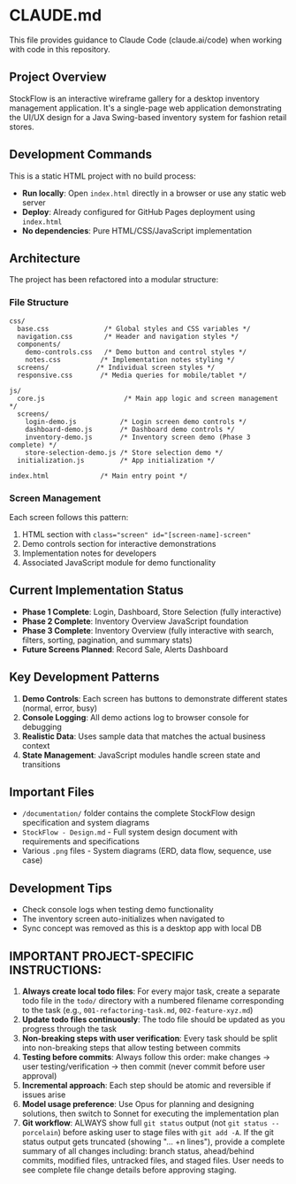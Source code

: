 # CLAUDE.md

This file provides guidance to Claude Code (claude.ai/code) when working with code in this repository.

## Project Overview
StockFlow is an interactive wireframe gallery for a desktop inventory management application. It's a single-page web application demonstrating the UI/UX design for a Java Swing-based inventory system for fashion retail stores.

## Development Commands
This is a static HTML project with no build process:
- **Run locally**: Open `index.html` directly in a browser or use any static web server
- **Deploy**: Already configured for GitHub Pages deployment using `index.html`
- **No dependencies**: Pure HTML/CSS/JavaScript implementation

## Architecture
The project has been refactored into a modular structure:

### File Structure
```
css/
  base.css              /* Global styles and CSS variables */
  navigation.css        /* Header and navigation styles */
  components/
    demo-controls.css   /* Demo button and control styles */
    notes.css          /* Implementation notes styling */
  screens/            /* Individual screen styles */
  responsive.css       /* Media queries for mobile/tablet */

js/
  core.js                    /* Main app logic and screen management */
  screens/
    login-demo.js           /* Login screen demo controls */
    dashboard-demo.js       /* Dashboard demo controls */
    inventory-demo.js       /* Inventory screen demo (Phase 3 complete) */
    store-selection-demo.js /* Store selection demo */
  initialization.js         /* App initialization */

index.html             /* Main entry point */
```

### Screen Management
Each screen follows this pattern:
1. HTML section with `class="screen" id="[screen-name]-screen"`
2. Demo controls section for interactive demonstrations
3. Implementation notes for developers
4. Associated JavaScript module for demo functionality

## Current Implementation Status
- **Phase 1 Complete**: Login, Dashboard, Store Selection (fully interactive)
- **Phase 2 Complete**: Inventory Overview JavaScript foundation
- **Phase 3 Complete**: Inventory Overview (fully interactive with search, filters, sorting, pagination, and summary stats)
- **Future Screens Planned**: Record Sale, Alerts Dashboard

## Key Development Patterns
1. **Demo Controls**: Each screen has buttons to demonstrate different states (normal, error, busy)
2. **Console Logging**: All demo actions log to browser console for debugging
3. **Realistic Data**: Uses sample data that matches the actual business context
4. **State Management**: JavaScript modules handle screen state and transitions

## Important Files
- `/documentation/` folder contains the complete StockFlow design specification and system diagrams
- `StockFlow - Design.md` - Full system design document with requirements and specifications
- Various `.png` files - System diagrams (ERD, data flow, sequence, use case)

## Development Tips
- Check console logs when testing demo functionality
- The inventory screen auto-initializes when navigated to
- Sync concept was removed as this is a desktop app with local DB

## IMPORTANT PROJECT-SPECIFIC INSTRUCTIONS:
1. **Always create local todo files**: For every major task, create a separate todo file in the `todo/` directory with a numbered filename corresponding to the task (e.g., `001-refactoring-task.md`, `002-feature-xyz.md`)
2. **Update todo files continuously**: The todo file should be updated as you progress through the task
3. **Non-breaking steps with user verification**: Every task should be split into non-breaking steps that allow testing between commits
4. **Testing before commits**: Always follow this order: make changes → user testing/verification → then commit (never commit before user approval)
5. **Incremental approach**: Each step should be atomic and reversible if issues arise
6. **Model usage preference**: Use Opus for planning and designing solutions, then switch to Sonnet for executing the implementation plan
7. **Git workflow**: ALWAYS show full `git status` output (not `git status --porcelain`) before asking user to stage files with `git add -A`. If the git status output gets truncated (showing "... +n lines"), provide a complete summary of all changes including: branch status, ahead/behind commits, modified files, untracked files, and staged files. User needs to see complete file change details before approving staging.

